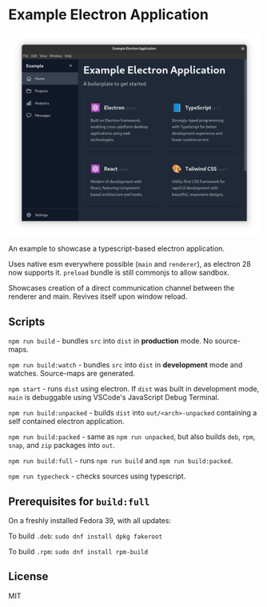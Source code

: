 # Example Electron Application

![Screenshot](/docs/screenshot.png)

An example to showcase a typescript-based electron application.

Uses native esm everywhere possible (`main` and `renderer`), as electron 28 now supports it. `preload` bundle is still commonjs to allow sandbox.

Showcases creation of a direct communication channel between the renderer and main. Revives itself upon window reload.

## Scripts

`npm run build` - bundles `src` into `dist` in **production** mode. No source-maps.

`npm run build:watch` - bundles `src` into `dist` in **development** mode and watches. Source-maps are generated.

`npm start` - runs `dist` using electron. If `dist` was built in development mode, `main` is debuggable using VSCode's JavaScript Debug Terminal.

`npm run build:unpacked` - builds `dist` into `out/<arch>-unpacked` containing a self contained electron application.

`npm run build:packed` - same as `npm run unpacked`, but also builds `deb`, `rpm`, `snap`, and `zip` packages into `out`.

`npm run build:full` - runs `npm run build` and `npm run build:packed`.

`npm run typecheck` - checks sources using typescript.

## Prerequisites for `build:full`

On a freshly installed Fedora 39, with all updates:

To build `.deb`:
`sudo dnf install dpkg fakeroot`

To build `.rpm`:
`sudo dnf install rpm-build`

## License

MIT
